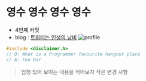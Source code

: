 # 영수 영수 영수 영수
- 4번째 커밋
- blog : [트위터는 인생의 낭비](https://namu.wiki/w/트위터는%20인생의%20낭비)
![profile](https://image.fmkorea.com/files/attach/new3/20240317/486616/5351334073/6828019801/cbbdb01b2a7c6f2c450bf0d41c8a77c8.jpg)

```c
#include <disclaimer.h>
// Q: What is a Programmer favourite hangout place
// A: Foo Bar
```

> 엄청 있어 보이는 내용을 적어보자
> 작은 변경 사항